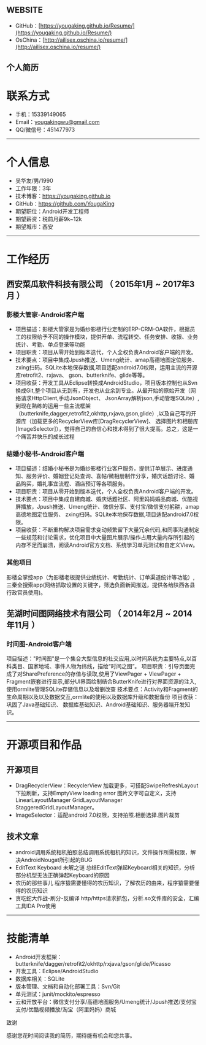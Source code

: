 WEBSITE
---

* GitHub：[https://yougaking.github.io/Resume/](https://yougaking.github.io/Resume/)
* OsChina：[http://ailisex.oschina.io/resume/](http://ailisex.oschina.io/resume/)


个人简历
---

# 联系方式

* 手机：15339149065
* Email：yougakingwu@gmail.com
* QQ/微信号：451477973

---

# 个人信息

* 吴华友/男/1990
* 工作年限：3年
* 技术博客：https://yougaking.github.io
* GitHub：https://github.com/YougaKing
* 期望职位：Android开发工程师
* 期望薪资：税前月薪9k~12k
* 期望城市：西安

---

# 工作经历

## 西安菜瓜软件科技有限公司 （ 2015年1月 ~ 2017年3月 ）

### 影楼大管家-Android客户端

* 项目描述：影楼大管家是为婚纱影楼行业定制的ERP-CRM-OA软件，根据员工的权限给予不同的操作模块，提供开单、流程转交、任务安排、收银、业务统计、考勤、单点登录等功能
* 项目职责：项目从零开始到版本迭代，个人全权负责Android客户端的开发。
* 技术要点：项目中集成Jpush推送、Umeng统计、amap高德地图定位服务、 zxing扫码。SQLite本地保存数据,项目适配android7.0权限，运用主流的开源库retrofit2、rxjava、 gson、butterknife、glide等等。
* 项目收获：开发工具从Eclipse转换成AndroidStudio，项目版本控制也从Svn换成Git,整个项目从无到有，开发也从业余到专业。从最开始的原始开发（网络请求HttpClient,手动JsonObject、 JsonArray解析json,手动管理SQLite）,到现在熟练的运用一些主流框架（butterknife,dagger,retrofit2,okhttp,rxjava,gson,glide）,以及自己写的开源库（加载更多的RecyclerView库[DragRecyclerView]、 选择图片和相册库[ImageSelector]），觉得自己的自信心和技术得到了很大提高。总之，这是一个痛苦并快乐的成长过程

### 结婚小秘书-Android客户端

* 项目描述：结婚小秘书是为婚纱影楼行业客户服务，提供订单展示、进度通知、服务评价、婚姻登记处查询、喜帖/微相册制作分享，婚庆话题讨论、婚品购买，婚礼事宜流程、酒店预订等各项服务。
* 项目职责：项目从零开始到版本迭代，个人全权负责Android客户端的开发。
* 技术要点：项目中集成自建商城、婚庆话题社区、阿里妈妈婚品商城、优酷视屏播放，Jpush推送、Umeng统计、微信分享、支付宝/微信支付躬耕，amap高德地图定位服务、 zxing扫码。SQLite本地保存数据,项目适配android7.0权限。
* 项目收获：不断重构解决项目需求变动频繁留下大量冗余代码,和同事沟通制定一些规范和讨论需求，优化项目中大量图片展示/操作占用大量内存所引起的内存不足而崩溃，阅读Android官方文档、系统学习单元测试和自定义View。

### 其他项目

影楼全掌控app（为影楼老板提供业绩统计、考勤统计、订单渠道统计等功能）, 三秦全搜索app(网络抓取设置的关键字，筛选负面新闻推送，提供各给陕西各县 行政官员使用)。


## 芜湖时间图网络技术有限公司 （ 2014年2月 ~ 2014年11月 ）

### 时间图-Android客户端

项目描述："时间图"是一个集合大型信息的社交应用,以时间系统为主要特点,以百科类目、国家地域、事件人物为纬线，描绘“时间之图”。
项目职责：引导页面完成了对SharePreference的存值与读取,使用了ViewPager + ViewPager + Fragment嵌套进行显示,部分UI界面绘制结合ButterKnife进行对界面资源的注入,使用ormlite管理SQLite存储信息以及增删改查
技术要点：Activity和Fragment的生命周期以及以及数据交互,ormlite的使用以及数据库升级和数据备份
项目收获：巩固了Java基础知识、 数据库基础知识、Android基础知识、服务器端开发知识。

---

# 开源项目和作品

## 开源项目

* DragRecyclerView：RecyclerView 加载更多，可搭配SwipeRefreshLayout 下拉刷新，支持EmptyView loading error 图片文字可自定义，支持 LinearLayoutManager GridLayoutManager StaggeredGridLayoutManager。
* ImageSelector：适配android 7.0权限，支持拍照.相册选择.图片裁剪

## 技术文章

* android调用系统相机拍照总结调用系统相机的知识，文件操作所需权限，解决AndroidNougat所引起的BUG
* EditText Keyboard 未解之谜 总结EditText弹起Keyboard相关的知识，分析 部分机型无法正确弹起Keyboard的原因
* 农历的那些事儿 程序猿需要懂得的农历知识，了解农历的由来，程序猿需要懂得的农历知识
* 贪吃蛇大作战-刷分-反编译 http/https请求抓包，分析.so文件库的安全，汇编工具IDA Pro使用

---

# 技能清单

* Android开发框架：butterknife/dagger/retrofit2/okhttp/rxjava/gson/glide/Picasso
* 开发工具：Eclipse/AndroidStudio
* 数据库相关：SQLite
* 版本管理、文档和自动化部署工具：Svn/Git
* 单元测试：junit/mockito/espresso
* 云和开放平台：微信支付分享/高德地图服务/Umeng统计/Jpush推送/支付宝支付/优酷视频播放/淘宝（阿里妈妈）商城

致谢

感谢您花时间阅读我的简历，期待能有机会和您共事。

